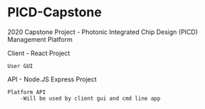 # PICD-Capstone
2020 Capstone Project - Photonic Integrated Chip Design (PICD) Management Platform


Client - React Project

    User GUI


API - Node.JS Express Project

    Platform API
        -Will be used by client gui and cmd line app